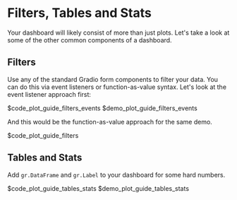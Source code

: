 # Filters, Tables and Stats

Your dashboard will likely consist of more than just plots. Let's take a look at some of the other common components of a dashboard.

## Filters

Use any of the standard Gradio form components to filter your data. You can do this via event listeners or function-as-value syntax. Let's look at the event listener approach first:

$code_plot_guide_filters_events
$demo_plot_guide_filters_events

And this would be the function-as-value approach for the same demo.

$code_plot_guide_filters

## Tables and Stats

Add `gr.DataFrame` and `gr.Label` to your dashboard for some hard numbers.

$code_plot_guide_tables_stats
$demo_plot_guide_tables_stats
